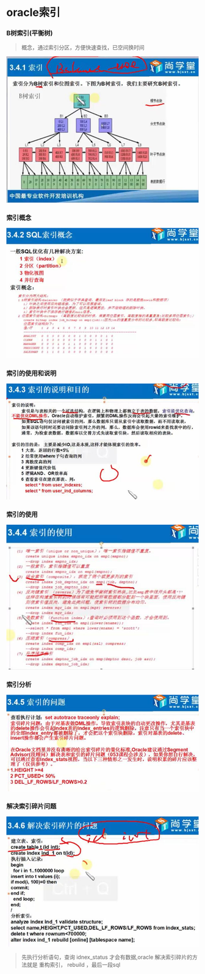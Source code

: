 #   oracle索引

### B树索引(平衡树)

> 概念，通过索引分区，方便快速查找，已空间换时间

![x](../images/oracle-index-bt.jpg)

### 索引概念

![x](../images/oracle-index-know.jpg)

### 索引的使用和说明

![x](../images/oracle-index-know-2.jpg)

### 索引的使用

![x](../images/oracle-index-useing.jpg)

### 索引分析

![x](../images/oracle-index-fx.jpg)

### 解决索引碎片问题

![x](../images/oracle-index-sp.jpg)

> 先执行分析语句，查询 idnex_status 才会有数据,oracle 解决索引碎片的方法就是 重构索引， rebuild ，最后一段sql







